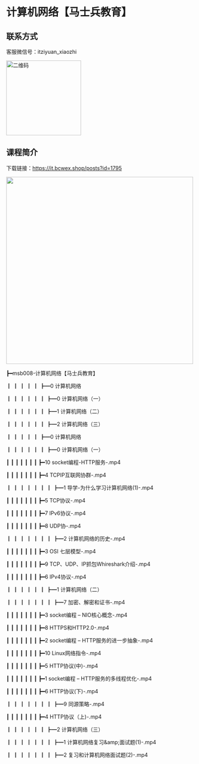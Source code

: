 # 计算机网络【马士兵教育】

## 联系方式

客服微信号：itziyuan_xiaozhi

<img src="https://ziyuanyun.oss-cn-guangzhou.aliyuncs.com/common/20240614073449/666b82192834a.jpg" width="200" height="200" alt="二维码">

## 课程简介

下载链接：https://it.bcwex.shop/posts?id=1795

<img src="https://ziyuanyun.oss-cn-guangzhou.aliyuncs.com/yun/20240515183536/66448ff82ab38.jpg" width="500" alt="">

  ┣━msb008-计算机网络【马士兵教育】

 ┃ ┃ ┃ ┃ ┃ ┣━0 计算机网络

 ┃ ┃ ┃ ┃ ┃ ┃ ┣━0 计算机网络（一）

 ┃ ┃ ┃ ┃ ┃ ┃ ┣━1 计算机网络（二）

 ┃ ┃ ┃ ┃ ┃ ┃ ┣━2 计算机网络（三）

 ┃ ┃ ┃ ┃ ┃ ┣━0 计算机网络

 ┃ ┃ ┃ ┃ ┃ ┃ ┣━0 计算机网络（一）

 ┃ ┃ ┃ ┃ ┃ ┃ ┃ ┣━10 socket编程-HTTP服务-.mp4

 ┃ ┃ ┃ ┃ ┃ ┃ ┃ ┣━4 TCPIP互联网协群-.mp4

 ┃ ┃ ┃ ┃ ┃ ┃ ┃ ┣━1 导学-为什么学习计算机网络(1)-.mp4

 ┃ ┃ ┃ ┃ ┃ ┃ ┃ ┣━5 TCP协议-.mp4

 ┃ ┃ ┃ ┃ ┃ ┃ ┃ ┣━7 IPv6协议-.mp4

 ┃ ┃ ┃ ┃ ┃ ┃ ┃ ┣━8 UDP协-.mp4

 ┃ ┃ ┃ ┃ ┃ ┃ ┃ ┣━2 计算机网络的历史-.mp4

 ┃ ┃ ┃ ┃ ┃ ┃ ┃ ┣━3 OSI 七层模型-.mp4

 ┃ ┃ ┃ ┃ ┃ ┃ ┃ ┣━9 TCP、UDP、IP抓包Whireshark介绍-.mp4

 ┃ ┃ ┃ ┃ ┃ ┃ ┃ ┣━6 IPv4协议-.mp4

 ┃ ┃ ┃ ┃ ┃ ┃ ┣━1 计算机网络（二）

 ┃ ┃ ┃ ┃ ┃ ┃ ┃ ┣━7 加密、解密和证书-.mp4

 ┃ ┃ ┃ ┃ ┃ ┃ ┃ ┣━3 socket编程 &#8211; NIO核心概念-.mp4

 ┃ ┃ ┃ ┃ ┃ ┃ ┃ ┣━8 HTTPS和HTTP2.0-.mp4

 ┃ ┃ ┃ ┃ ┃ ┃ ┃ ┣━2 socket编程 &#8211; HTTP服务的进一步抽象-.mp4

 ┃ ┃ ┃ ┃ ┃ ┃ ┃ ┣━10 Linux网络指令-.mp4

 ┃ ┃ ┃ ┃ ┃ ┃ ┃ ┣━5 HTTP协议(中)-.mp4

 ┃ ┃ ┃ ┃ ┃ ┃ ┃ ┣━1 socket编程 &#8211; HTTP服务的多线程优化-.mp4

 ┃ ┃ ┃ ┃ ┃ ┃ ┃ ┣━6 HTTP协议(下)-.mp4

 ┃ ┃ ┃ ┃ ┃ ┃ ┃ ┣━9 同源策略-.mp4

 ┃ ┃ ┃ ┃ ┃ ┃ ┃ ┣━4 HTTP协议（上)-.mp4

 ┃ ┃ ┃ ┃ ┃ ┃ ┣━2 计算机网络（三）

 ┃ ┃ ┃ ┃ ┃ ┃ ┃ ┣━1 计算机网络复习&amp;amp;面试题(1)-.mp4

 ┃ ┃ ┃ ┃ ┃ ┃ ┃ ┣━2 复习和计算机网络面试题(2)-.mp4

  